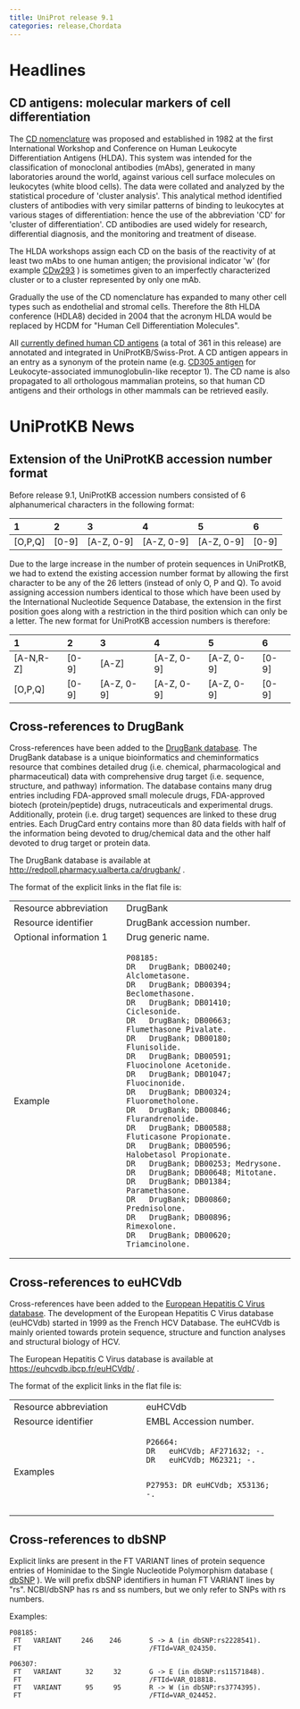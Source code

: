 ```yaml
---
title: UniProt release 9.1
categories: release,Chordata
---
```


# Headlines

## CD antigens: molecular markers of cell differentiation

The [CD nomenclature](http://hcdm.org/MoleculeInformation/tabid/54/Default.aspx) was proposed and established in 1982 at the first International Workshop and Conference on Human Leukocyte Differentiation Antigens (HLDA). This system was intended for the classification of monoclonal antibodies (mAbs), generated in many laboratories around the world, against various cell surface molecules on leukocytes (white blood cells). The data were collated and analyzed by the statistical procedure of 'cluster analysis'. This analytical method identified clusters of antibodies with very similar patterns of binding to leukocytes at various stages of differentiation: hence the use of the abbreviation 'CD' for 'cluster of differentiation'. CD antibodies are used widely for research, differential diagnosis, and the monitoring and treatment of disease.

The HLDA workshops assign each CD on the basis of the reactivity of at least two mAbs to one human antigen; the provisional indicator 'w' (for example [CDw293](http://www.uniprot.org/uniprot/O00238) ) is sometimes given to an imperfectly characterized cluster or to a cluster represented by only one mAb.

Gradually the use of the CD nomenclature has expanded to many other cell types such as endothelial and stromal cells. Therefore the 8th HLDA conference (HDLA8) decided in 2004 that the acronym HLDA would be replaced by HCDM for "Human Cell Differentiation Molecules".

All [currently defined human CD antigens](https://ftp.uniprot.org/pub/databases/uniprot/current_release/knowledgebase/complete/docs/cdlist) (a total of 361 in this release) are annotated and integrated in UniProtKB/Swiss-Prot. A CD antigen appears in an entry as a synonym of the protein name (e.g. [CD305 antigen](http://www.uniprot.org/uniprot/Q6GTX8) for Leukocyte-associated immunoglobulin-like receptor 1). The CD name is also propagated to all orthologous mammalian proteins, so that human CD antigens and their orthologs in other mammals can be retrieved easily.

# UniProtKB News

## Extension of the UniProtKB accession number format

Before release 9.1, UniProtKB accession numbers consisted of 6 alphanumerical characters in the following format:

| 1         | 2       | 3            | 4            | 5            | 6       |
|:----------|:--------|:-------------|:-------------|:-------------|:--------|
| \[O,P,Q\] | \[0-9\] | \[A-Z, 0-9\] | \[A-Z, 0-9\] | \[A-Z, 0-9\] | \[0-9\] |

Due to the large increase in the number of protein sequences in UniProtKB, we had to extend the existing accession number format by allowing the first character to be any of the 26 letters (instead of only O, P and Q). To avoid assigning accession numbers identical to those which have been used by the International Nucleotide Sequence Database, the extension in the first position goes along with a restriction in the third position which can only be a letter. The new format for UniProtKB accession numbers is therefore:

| 1           | 2       | 3            | 4            | 5            | 6       |
|:------------|:--------|:-------------|:-------------|:-------------|:--------|
| \[A-N,R-Z\] | \[0-9\] | \[A-Z\]      | \[A-Z, 0-9\] | \[A-Z, 0-9\] | \[0-9\] |
| \[O,P,Q\]   | \[0-9\] | \[A-Z, 0-9\] | \[A-Z, 0-9\] | \[A-Z, 0-9\] | \[0-9\] |

## Cross-references to DrugBank

Cross-references have been added to the [DrugBank database](http://redpoll.pharmacy.ualberta.ca/drugbank/). The DrugBank database is a unique bioinformatics and cheminformatics resource that combines detailed drug (i.e. chemical, pharmacological and pharmaceutical) data with comprehensive drug target (i.e. sequence, structure, and pathway) information. The database contains many drug entries including FDA-approved small molecule drugs, FDA-approved biotech (protein/peptide) drugs, nutraceuticals and experimental drugs. Additionally, protein (i.e. drug target) sequences are linked to these drug entries. Each DrugCard entry contains more than 80 data fields with half of the information being devoted to drug/chemical data and the other half devoted to drug target or protein data.

The DrugBank database is available at <http://redpoll.pharmacy.ualberta.ca/drugbank/> .

The format of the explicit links in the flat file is:

<table><colgroup><col style="width: 40%" /><col style="width: 60%" /></colgroup><tbody><tr class="odd"><td>Resource abbreviation</td><td>DrugBank</td></tr><tr class="even"><td>Resource identifier</td><td>DrugBank accession number.</td></tr><tr class="odd"><td>Optional information 1</td><td>Drug generic name.</td></tr><tr class="even"><td>Example</td><td><pre><code>P08185:
DR   DrugBank; DB00240; Alclometasone.
DR   DrugBank; DB00394; Beclomethasone.
DR   DrugBank; DB01410; Ciclesonide.
DR   DrugBank; DB00663; Flumethasone Pivalate.
DR   DrugBank; DB00180; Flunisolide.
DR   DrugBank; DB00591; Fluocinolone Acetonide.
DR   DrugBank; DB01047; Fluocinonide.
DR   DrugBank; DB00324; Fluorometholone.
DR   DrugBank; DB00846; Flurandrenolide.
DR   DrugBank; DB00588; Fluticasone Propionate.
DR   DrugBank; DB00596; Halobetasol Propionate.
DR   DrugBank; DB00253; Medrysone.
DR   DrugBank; DB00648; Mitotane.
DR   DrugBank; DB01384; Paramethasone.
DR   DrugBank; DB00860; Prednisolone.
DR   DrugBank; DB00896; Rimexolone.
DR   DrugBank; DB00620; Triamcinolone.</code></pre></td></tr></tbody></table>

## Cross-references to euHCVdb

Cross-references have been added to the [European Hepatitis C Virus database](https://euhcvdb.ibcp.fr/euHCVdb/). The development of the European Hepatitis C Virus database (euHCVdb) started in 1999 as the French HCV Database. The euHCVdb is mainly oriented towards protein sequence, structure and function analyses and structural biology of HCV.

The European Hepatitis C Virus database is available at <https://euhcvdb.ibcp.fr/euHCVdb/> .

The format of the explicit links in the flat file is:

<table><colgroup><col style="width: 50%" /><col style="width: 50%" /></colgroup><tbody><tr class="odd"><td>Resource abbreviation</td><td>euHCVdb</td></tr><tr class="even"><td>Resource identifier</td><td>EMBL Accession number.</td></tr><tr class="odd"><td>Examples</td><td><pre><code>P26664:
DR   euHCVdb; AF271632; -.
DR   euHCVdb; M62321; -.

P27953:
DR   euHCVdb; X53136; -.</code></pre></td></tr></tbody></table>

## Cross-references to dbSNP

Explicit links are present in the FT VARIANT lines of protein sequence entries of Hominidae to the Single Nucleotide Polymorphism database ( [dbSNP](http://www.ncbi.nlm.nih.gov/SNP/) ). We will prefix dbSNP identifiers in human FT VARIANT lines by "rs". NCBI/dbSNP has rs and ss numbers, but we only refer to SNPs with rs numbers.

Examples:

    P08185:
     FT   VARIANT     246    246       S -> A (in dbSNP:rs2228541).
     FT                                /FTId=VAR_024350.

    P06307:
     FT   VARIANT      32     32       G -> E (in dbSNP:rs11571848).
     FT                                /FTId=VAR_018818.
     FT   VARIANT      95     95       R -> W (in dbSNP:rs3774395).
     FT                                /FTId=VAR_024452.

